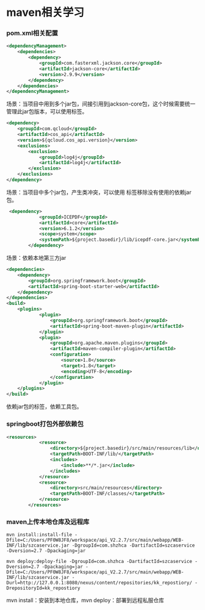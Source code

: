 # maven相关学习

### pom.xml相关配置

~~~xml
<dependencyManagement>
    <dependencies>
        <dependency>
            <groupId>com.fasterxml.jackson.core</groupId>
            <artifactId>jackson-core</artifactId>
            <version>2.9.9</version>
        </dependency>
    </dependencies>
</dependencyManagement>
~~~

场景：当项目中用到多个jar包，间接引用到jackson-core包，这个时候需要统一管理此jar包版本，可以使用<dependencyManagement>标签。

~~~xml
<dependency>
    <groupId>com.qcloud</groupId>
    <artifactId>cos_api</artifactId>
    <version>${qcloud.cos_api.version}</version>
    <exclusions>
        <exclusion>
            <groupId>log4j</groupId>
            <artifactId>log4j</artifactId>
        </exclusion>
    </exclusions>
</dependency>
~~~

场景：当项目中多个jar包，产生类冲突，可以使用 <exclusions>标签移除没有使用的依赖jar包。



~~~xml
 <dependency>
            <groupId>ICEPDF</groupId>
            <artifactId>core</artifactId>
            <version>6.1.2</version>
            <scope>system</scope>
            <systemPath>${project.basedir}/lib/icepdf-core.jar</systemPath>
        </dependency>
~~~

场景：依赖本地第三方jar



~~~xml
<dependencies>
	<dependency>
        <groupId>org.springframework.boot</groupId>
        <artifactId>spring-boot-starter-web</artifactId>
    </dependency>
</dependencies>
<build>
	<plugins>
			<plugin>
				<groupId>org.springframework.boot</groupId>
				<artifactId>spring-boot-maven-plugin</artifactId>
			</plugin>
			<plugin>
				<groupId>org.apache.maven.plugins</groupId>
				<artifactId>maven-compiler-plugin</artifactId>
				<configuration>
					<source>1.8</source>
					<target>1.8</target>
					<encoding>UTF-8</encoding>
				</configuration>
			</plugin>
	</plugins>
</build>

~~~

<dependencies>依赖jar包的标签，<build><plugins>依赖工具包。



### springboot打包外部依赖包

~~~xml
<resources>
			<resource>
				<directory>${project.basedir}/src/main/resources/lib</directory>
				<targetPath>BOOT-INF/lib/</targetPath>
				<includes>
					<include>**/*.jar</include>
				</includes>
			</resource>
			<resource>
				<directory>src/main/resources</directory>
				<targetPath>BOOT-INF/classes/</targetPath>
			</resource>
		</resources>
~~~



### maven上传本地仓库及远程库

~~~shell
mvn install:install-file -Dfile=C:/Users/PF0W8JF8/workspace/api_V2.2.7/src/main/webapp/WEB-INF/lib/szcaservice.jar -DgroupId=com.shzhca -DartifactId=szcaservice -Dversion=2.7 -Dpackaging=jar 

mvn deploy:deploy-file -DgroupId=com.shzhca -DartifactId=szcaservice -Dversion=2.7 -Dpackaging=jar -Dfile=C:/Users/PF0W8JF8/workspace/api_V2.2.7/src/main/webapp/WEB-INF/lib/szcaservice.jar -Durl=http://127.0.0.1:8080/nexus/content/repositories/kk_repostiory/ -DrepositoryId=kk_repostiory 
~~~

mvn install：安装到本地仓库，mvn deploy：部署到远程私服仓库

